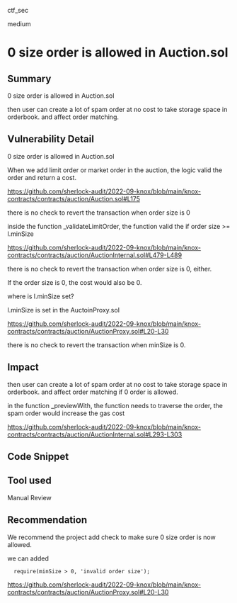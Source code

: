 ctf_sec

medium

# 0 size order is allowed in Auction.sol

## Summary

0 size order is allowed in Auction.sol

then user can create a lot of spam order at no cost to take storage space in orderbook.
and affect order matching.

## Vulnerability Detail


0 size order is allowed in Auction.sol

When we add limit order or market order in the auction, the logic valid the order and return a cost.

https://github.com/sherlock-audit/2022-09-knox/blob/main/knox-contracts/contracts/auction/Auction.sol#L175

there is no check to revert the transaction when order size is 0

inside the function _validateLimitOrder, the function valid the if order size >= l.minSize

https://github.com/sherlock-audit/2022-09-knox/blob/main/knox-contracts/contracts/auction/AuctionInternal.sol#L479-L489

there is no check to revert the transaction when order size is 0, either.

If the order size is 0, the cost would also be 0.

where is l.minSize set?

l.minSize is set in the AuctoinProxy.sol

https://github.com/sherlock-audit/2022-09-knox/blob/main/knox-contracts/contracts/auction/AuctionProxy.sol#L20-L30

there is no check to revert the transaction when minSize is 0.

## Impact

then user can create a lot of spam order at no cost to take storage space in orderbook.
and affect order matching if 0 order is allowed.

in the function _previewWith, the function needs to traverse the order, the spam order would increase the gas cost

https://github.com/sherlock-audit/2022-09-knox/blob/main/knox-contracts/contracts/auction/AuctionInternal.sol#L293-L303

## Code Snippet

## Tool used

Manual Review

## Recommendation

We recommend the project add check to make sure 0 size order is now allowed.

we can added 

```solidity
  require(minSize > 0, 'invalid order size');
```

https://github.com/sherlock-audit/2022-09-knox/blob/main/knox-contracts/contracts/auction/AuctionProxy.sol#L20-L30
